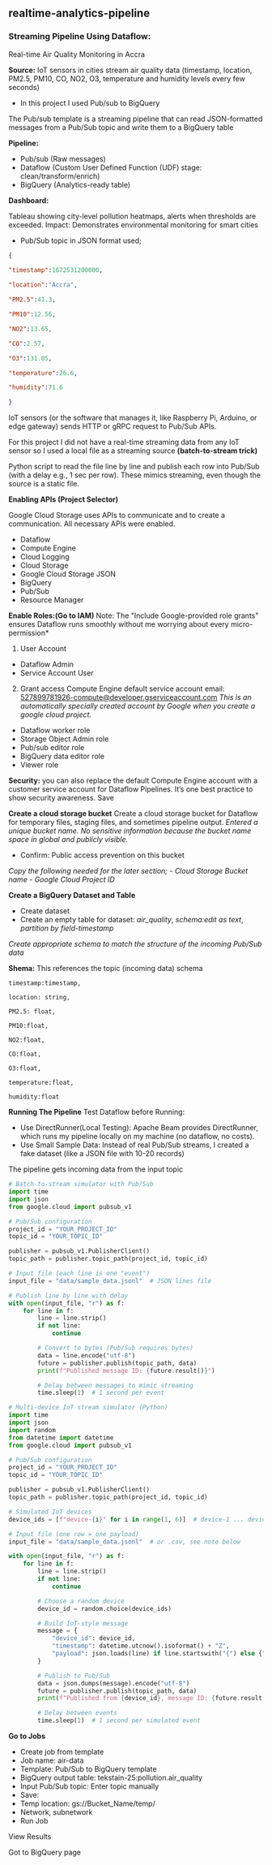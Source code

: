 ## realtime-analytics-pipeline

### Streaming Pipeline Using Dataflow: 
Real-time Air Quality Monitoring in Accra

**Source:** IoT sensors in cities stream air quality data (timestamp, location, PM2.5, PM10, CO, NO2, O3, temperature and humidity levels every few seconds)

- In this project I used Pub/sub to BigQuery 
  
The Pub/sub template is a streaming pipeline that can read JSON-formatted messages from a Pub/Sub topic and write them to a BigQuery table 

**Pipeline:**  
- Pub/sub (Raw messages) 
- Dataflow (Custom User Defined Function (UDF) stage: clean/transform/enrich)
- BigQuery (Analytics-ready table) 

**Dashboard:** 

Tableau showing city-level pollution heatmaps, alerts when thresholds are exceeded. 
Impact: Demonstrates environmental monitoring for smart cities 

- Pub/Sub topic in JSON format used;
```JSON  
{
     
"timestamp":1672531200000,

"location":"Accra",

"PM2.5":41.3,

"PM10":12.56,

"NO2":13.65,

"CO":2.57,

"O3":131.05,

"temperature":26.6,

"humidity":71.6

}

```
IoT sensors (or the software that manages it, like Raspberry Pi, Arduino, or edge gateway) sends HTTP or gRPC request to Pub/Sub APIs.

For this project I did not have a real-time streaming data from any IoT sensor so I used a local file as a streaming source **(batch-to-stream trick)**

Python script to read the file line by line and publish each row into Pub/Sub (with a delay e.g., 1 sec per row). These mimics streaming, even though the source is a static file.

**Enabling APIs (Project Selector)**

Google Cloud Storage uses APIs to communicate and to create a communication. All necessary APIs were enabled.
- Dataflow
- Compute Engine
- Cloud Logging
- Cloud Storage
- Google Cloud Storage JSON
- BigQuery
- Pub/Sub
- Resource Manager

**Enable Roles:(Go to IAM)**
Note: The "Include Google-provided role grants" ensures Dataflow runs smoothly without me worrying about every micro-permission* 
1. User Account
- Dataflow Admin
- Service Account User
  
2. Grant access
Compute Engine default service account email: 527899781926-compute@developer.gserviceaccount.com
*This is an automatically specially created account by Google when you create a google cloud project.*
- Dataflow worker role
- Storage Object Admin role
- Pub/sub editor role
- BigQuery data editor role
- Viewer role
  
**Security:** you can also replace the default Compute Engine account with a customer service account for Dataflow Pipelines. It’s one best practice to show security awareness.
Save

**Create a cloud storage bucket**
Create a cloud storage bucket for Dataflow for temporary files, staging files, and sometimes pipeline output.
*Entered a unique bucket name. No sensitive information because the bucket name space in global and publicly visible.*
- Confirm: Public access prevention on this bucket

*Copy the following needed for the later section;*
*- Cloud Storage Bucket name*
*- Google Cloud Project ID*

**Create a BigQuery Dataset and Table**
- Create dataset
- Create an empty table for dataset: *air_quality*, *schema:edit as text*, *partition by field-timestamp*
  
*Create appropriate schema to match the structure of the incoming Pub/Sub data*

**Shema:** This references the topic (incoming data) schema
```    
timestamp:timestamp,

location: string,

PM2.5: float,

PM10:float,

NO2:float,

CO:float,

O3:float,

temperature:float,

humidity:float

```
**Running The Pipeline**
Test Dataflow before Running: 
- Use DirectRunner(Local Testing): Apache Beam provides DirectRunner, which runs my pipeline locally on my machine (no dataflow, no costs).
- Use Small Sample Data: Instead of real Pub/Sub streams, I created a fake dataset (like a JSON file with 10-20 records)
  
The pipeline gets incoming data from the input topic
```python
# Batch-to-stream simulator with Pub/Sub
import time
import json
from google.cloud import pubsub_v1

# Pub/Sub configuration
project_id = "YOUR_PROJECT_ID"
topic_id = "YOUR_TOPIC_ID"

publisher = pubsub_v1.PublisherClient()
topic_path = publisher.topic_path(project_id, topic_id)

# Input file (each line is one "event")
input_file = "data/sample_data.jsonl"  # JSON lines file

# Publish line by line with delay
with open(input_file, "r") as f:
    for line in f:
        line = line.strip()
        if not line:
            continue

        # Convert to bytes (Pub/Sub requires bytes)
        data = line.encode("utf-8")
        future = publisher.publish(topic_path, data)
        print(f"Published message ID: {future.result()}")

        # Delay between messages to mimic streaming
        time.sleep(1)  # 1 second per event
```

```python
# Multi-device IoT stream simulator (Python)
import time
import json
import random
from datetime import datetime
from google.cloud import pubsub_v1

# Pub/Sub configuration
project_id = "YOUR_PROJECT_ID"
topic_id = "YOUR_TOPIC_ID"

publisher = pubsub_v1.PublisherClient()
topic_path = publisher.topic_path(project_id, topic_id)

# Simulated IoT devices
device_ids = [f"device-{i}" for i in range(1, 6)]  # device-1 ... device-5

# Input file (one row = one payload)
input_file = "data/sample_data.jsonl"  # or .csv, see note below

with open(input_file, "r") as f:
    for line in f:
        line = line.strip()
        if not line:
            continue

        # Choose a random device
        device_id = random.choice(device_ids)

        # Build IoT-style message
        message = {
            "device_id": device_id,
            "timestamp": datetime.utcnow().isoformat() + "Z",
            "payload": json.loads(line) if line.startswith("{") else {"raw": line}
        }

        # Publish to Pub/Sub
        data = json.dumps(message).encode("utf-8")
        future = publisher.publish(topic_path, data)
        print(f"Published from {device_id}, message ID: {future.result()}")

        # Delay between events
        time.sleep(1)  # 1 second per simulated event
```

**Go to Jobs**
- Create job from template
- Job name: air-data
- Template: Pub/Sub to BigQuery template
- BigQuery output table: tekstain-25:pollution.air_quality 
- Input Pub/Sub topic: Enter topic manually 
- Save: 
- Temp location: gs://Bucket_Name/temp/
- Network, subnetwork
- Run Job

View Results

Got to BigQuery page
